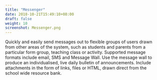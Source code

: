 ```yaml
---
title: "Messenger"
date: 2018-10-21T15:49:10+08:00
draft: false
weight: 10
screenshot: Messenger.png
---
```


Quickly and easily send messages out to flexible groups of users drawn from other areas of the system, such as students and parents from a particular form group, teaching class or activity.  Supported message formats include email, SMS and Message Wall. Use the message wall to produce an individualised, live daily bulletin of announcements. Include attachments in the form of links, files or HTML, drawn direct from the school wide resource bank.
